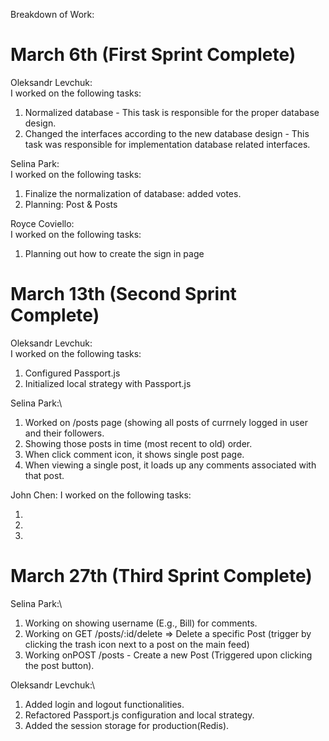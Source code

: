 Breakdown of Work:

# March 6th (First Sprint Complete)

Oleksandr Levchuk:\
I worked on the following tasks:
1. Normalized database - This task is responsible for the proper database design.
2. Changed the interfaces according to the new database design - This task was responsible for implementation database related interfaces.

Selina Park:\
I worked on the following tasks: 
1. Finalize the normalization of database: added votes.
3. Planning: Post & Posts

Royce Coviello:\
I worked on the following tasks:
1. Planning out how to create the sign in page


# March 13th (Second Sprint Complete)

Oleksandr Levchuk:\
I worked on the following tasks:
1. Configured Passport.js
2. Initialized local strategy with Passport.js

Selina Park:\
1. Worked on /posts page (showing all posts of currnely logged in user and their followers.
2. Showing those posts in time (most recent to old) order.
3. When click comment icon, it shows single post page.
4. When viewing a single post, it loads up any comments associated with that post.

John Chen:
I worked on the following tasks:

1. 
2. 
3.

# March 27th (Third Sprint Complete)
Selina Park:\
1. Working on showing username (E.g., Bill) for comments.
2. Working on GET /posts/:id/delete => Delete a specific Post (trigger by clicking the trash icon next to a post on the main feed)
3. Working onPOST /posts - Create a new Post (Triggered upon clicking the post button).

Oleksandr Levchuk:\
1. Added login and logout functionalities.
2. Refactored Passport.js configuration and local strategy.
3. Added the session storage for production(Redis).

